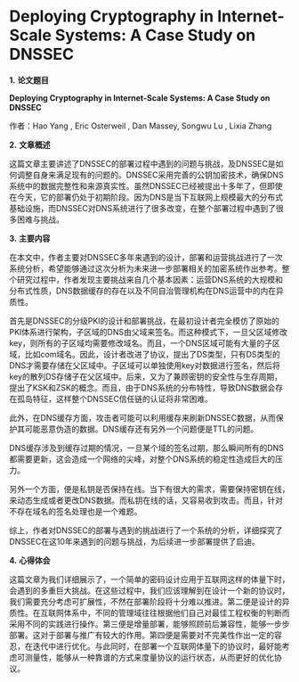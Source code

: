 # Deploying Cryptography in Internet-Scale Systems: A Case Study on DNSSEC

**1.**     **论文题目**

**Deploying Cryptography in Internet-Scale Systems: A Case Study on DNSSEC**

作者：Hao Yang , Eric Osterweil  , Dan Massey, Songwu Lu , Lixia Zhang 

**2.**     **文章概述**

这篇文章主要讲述了DNSSEC的部署过程中遇到的问题与挑战，及DNSSEC是如何调整自身来满足现有的问题的。DNSSEC采用完善的公钥加密技术，确保DNS系统中的数据完整性和来源真实性。虽然DNSSEC已经被提出十多年了，但即使在今天，它的部署仍处于初期阶段。因为DNS是当下互联网上规模最大的分布式基础设施，而DNSSEC对DNS系统进行了很多改变，在整个部署过程中遇到了很多困难与挑战。

**3.**     **主要内容**

在本文中，作者主要对DNSSEC多年来遇到的设计，部署和运营挑战进行了一次系统分析，希望能够通过这次分析为未来进一步部署相关的加密系统作出参考。整个研究过程中，作者发现主要挑战来自几个基本因素：运营DNS系统的大规模和分布式性质，DNS数据缓存的存在以及不同自治管理机构在DNS运营中的内在异质性。 

首先是DNSSEC的分级PKI的设计和部署挑战，在最初设计者完全模仿了原始的PKI体系进行架构，子区域的DNS由父域来签名。而这种模式下，一旦父区域修改key，则所有的子区域均需要修改域名。而且，一个DNS区域可能有大量的子区域，比如com域名。因此，设计者改进了协议，提出了DS类型，只有DS类型的DNS才需要存储在父区域中。子区域可以单独使用key对数据进行签名，然后将key的散列DS存储子在父区域中。后来，又为了兼顾密钥的安全性与生存周期，提出了KSK和ZSK的概念。而且，由于DNS系统的分布特性，导致DNS数据会存在孤岛特征，这样整个DNSSEC信任链的认证将非常困难。

此外，在DNS缓存方面，攻击者可能可以利用缓存来刷新DNSSEC数据，从而保护其可能恶意伪造的数据。DNS缓存还有另外一个问题便是TTL的问题。

DNS缓存涉及到缓存过期的情况，一旦某个域的签名过期，那么瞬间所有的DNS都需要更新，这会造成一个网络的尖峰，对整个DNS系统的稳定性造成巨大的压力。

另外一个方面，便是私钥是否保持在线。当下有很大的需求，需要保持密钥在线，来动态生成或者更改DNS数据。而私钥在线的话，又容易收到攻击。而且，针对不存在域名的签名处理也是一个难题。

综上，作者对DNSSEC的部署与遇到的挑战进行了一个系统的分析，详细探究了DNSSEC在这10年来遇到的问题与挑战，为后续进一步部署提供了启迪。

**4.**     **心得体会**

这篇文章为我们详细展示了，一个简单的密码设计应用于互联网这样的体量下时，会遇到的多重巨大挑战。在这些过程中，我们应该理解到在设计一个新的协议时，我们需要充分考虑可扩展性，不然在部署阶段将十分难以推进。第二便是设计的异质性。在互联网体系中，不同的管理域往往根据他们自己对最佳工程权衡的判断而采用不同的实践进行操作。第三便是增量部署，能够照顾前后兼容性，能够一步步部署。这对于部署与推广有较大的作用。第四便是需要对不完美性作出一定的容忍，在迭代中进行优化。与此同时，在部署一个互联网体量下的协议时，最好能考虑可测量性，能够从一种靠谱的方式来度量协议的运行状态，从而更好的优化协议。